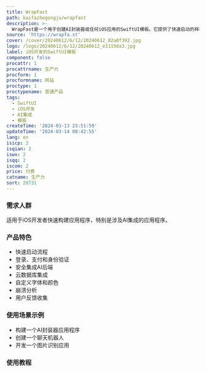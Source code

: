 ```yaml
---
title: WrapFast
path: kaifazhegongju/wrapfast
description: >-
  WrapFast是一个用于创建AI封装器或任何iOS应用的SwiftUI模板。它提供了快速启动的样板代码，包括身份验证、支付、云数据库集成、AI后端等功能。使用WrapFast，您可以更快地发布应用程序，节省大量的重复性编码时间。
source: 'https://wrapfa.st'
cover: /cover/20240612/6/12/20240612_82a0f392.jpg
logo: /logo/20240612/6/12/20240612_e1119da3.jpg
label: iOS开发的SwiftUI模板
component: false
procattr: 1
procattrname: 生产力
procform: 1
procformname: 网站
proctype: 1
proctypename: 普通产品
tags:
  - SwiftUI
  - iOS开发
  - AI集成
  - 模板
createTime: '2024-03-13 23:51:59'
updateTime: '2024-03-14 08:42:55'
lang: en
isicp: 2
isqian: 2
iswx: 2
isqq: 2
iscom: 2
price: 付费
catname: 生产力
sort: 28731
---
```




### 需求人群
适用于iOS开发者快速构建应用程序，特别是涉及AI集成的应用程序。

### 产品特色
- 快速启动流程
- 登录、支付和身份验证
- 安全集成AI后端
- 云数据库集成
- 自定义字体和颜色
- 崩溃分析
- 用户反馈收集

### 使用场景示例
- 构建一个AI封装器应用程序
- 创建一个聊天机器人
- 开发一个图片识别应用

### 使用教程


  
